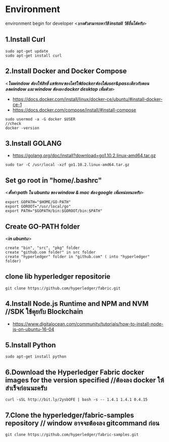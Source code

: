 # Environment
environment begin for developer 
<***บางตัวสามารถหาวิธี install วิธีอื่นได้ครับ***>
## 1.Install Curl
```
sudo apt-get update
sudo apt-get install curl
```

## 2.Install Docker and Docker Compose 
<***ในwindow ต้องให้สิทธิ์ แชร์envของไดร์ให้dockerต้องใส่user&passเดียวกับตอนลงwindow และ window ต้องลง docker desktop เพิ่มด้วย***>
- https://docs.docker.com/install/linux/docker-ce/ubuntu/#install-docker-ce-1
- https://docs.docker.com/compose/install/#install-compose
```
sudo usermod -a -G docker $USER
//check
docker -version 
```

## 3.Install GOLANG
- https://golang.org/doc/install?download=go1.10.2.linux-amd64.tar.gz
```
sudo tar -C /usr/local -xzf go1.10.2.linux-amd64.tar.gz
```

## Set go root in "home/.bashrc" 
<***ตั้งค่า path ใน ubuntu ของ window & mac ต้อง google เพิ่มหน่อยนะครับ***>
```
export GOPATH="$HOME/GO-PATH"
export GOROOT="/usr/local/go"
export PATH="$GOPATH/bin:$GOROOT/bin:$PATH"
```
## Create GO-PATH folder 
<***in ubuntu***>
```
create "bin", "src", "pkg" folder
create "github.com folder" in src folder
create "hyperledger" folder in "github.com" ( into "hyperledger" folder)
```
## clone lib hyperledger repositorie 
```
git clone https://github.com/hyperledger/fabric.git 
```

## 4.Install Node.js Runtime and NPM and NVM  //SDK ใช้คุยกับ Blockchain
- https://www.digitalocean.com/community/tutorials/how-to-install-node-js-on-ubuntu-16-04
	

## 5.Install Python
```
sudo apt-get install python
```

## 6.Download the Hyperledger Fabric docker images for the version specified //ต้องลง docker ให้สำเร็จก่อนนะครับ
```
curl -sSL http://bit.ly/2ysbOFE | bash -s -- 1.4.1 1.4.1 0.4.15
```

## 7.Clone the hyperledger/fabric-samples repository // window อาจจะต้องลง gitcommand ก่อน
```
git clone https://github.com/hyperledger/fabric-samples.git
```

